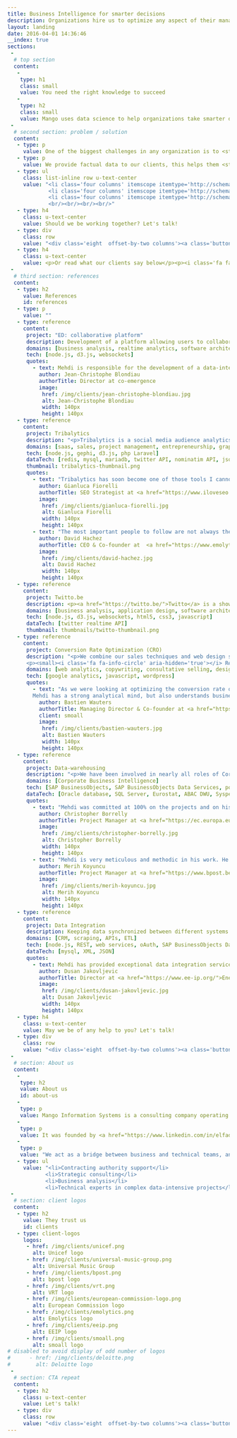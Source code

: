 ```yaml
---
title: Business Intelligence for smarter decisions
description: Organizations hire us to optimize any aspect of their management, using our expertise in Business Intelligence and Data Science.
layout: landing
date: 2016-04-01 14:36:46
__index: true
sections:
 -
  # top section
  content:
   -
    type: h1
    class: small
    value: You need the right knowledge to succeed
   -
    type: h2
    class: small
    value: Mango uses data science to help organizations take smarter decisions.
 -
  # second section: problem / solution
  content:
   - type: p
     value: One of the biggest challenges in any organization is to <strong>get accurate information to take good business decisions</strong>.
   - type: p
     value: We provide factual data to our clients, this helps them <strong>be more efficient, decrease their costs and grow their market share</strong>.
   - type: ul
     class: list-inline row u-text-center
     value: "<li class='four columns' itemscope itemtype='http://schema.org/Product'><i class='fa fa-pie-chart text-primary' aria-hidden='true'></i> <span  itemprop='name'>Data-driven web applications</span></li>
			 <li class='four columns' itemscope itemtype='http://schema.org/Product'><i class='fa fa-flask text-primary' aria-hidden='true'></i> <span  itemprop='name'>Data science</span></li>
			 <li class='four columns' itemscope itemtype='http://schema.org/Product'><i class='fa fa-bar-chart text-primary' aria-hidden='true'></i> <span  itemprop='name'>Corporate Business Intelligence</span></li>
			 <br/><br/><br/><br/>"
   - type: h4
     class: u-text-center
     value: Should we be working together? Let's talk!
   - type: div
     class: row
     value: "<div class='eight  offset-by-two columns'><a class='button button-primary u-full-width' href='/contact/'><i class='fa fa-envelope' aria-hidden='true'></i> Contact us</a><p></p></div>"
   - type: h4
     class: u-text-center
     value: <p>Or read what our clients say below</p><p><i class='fa fa-angle-down' aria-hidden='true'></i></p>
 -
  # third section: references
  content:
   - type: h2
     value: References
     id: references
   - type: p
     value: ""
   - type: reference
     content:
      project: "ED: collaborative platform"
      description: Development of a platform allowing users to collaborate in realtime based on shared content. Analytics is performed live and presented in dashboards and reports.
      domains: [business analysis, realtime analytics, software architecture]
      tech: [node.js, d3.js, websockets]
      quotes:
        - text: Mehdi is responsible for the development of a data-intensive web application.<br>He demonstrates his commitment to the success of this enterprise through flexibility and short response time. He is <strong>totally focused on delivering results</strong>.
          author: Jean-Christophe Blondiau
          authorTitle: Director at co-emergence
          image:
           href: /img/clients/jean-christophe-blondiau.jpg
           alt: Jean-Christophe Blondiau
           width: 140px
           height: 140px
   - type: reference
     content:
      project: Tribalytics
      description: "<p>Tribalytics is a social media audience analytics tool <strong>helping marketers find and reach their target audience</strong> on twitter. Communities of people sharing interest over a topic are identified by analysing the social graphs on twitter (how people are connected between each other), the content shared by these people. Identifying the influencers in each community helps the marketers achieve actual virality in their campaigns.</p> <p><small>Read also: <a href='/blog/business/getting-started-with-twitter/'>Getting started with Twitter - Using social media for sales conversions</a> in our blog.</small></p>"
      domains: [saas, sales, project management, entrepreneurship, graph analysis, natural language processing]
      tech: [node.js, gephi, d3.js, php Laravel]
      dataTech: [redis, mysql, mariadb, twitter API, nominatim API, json]
      thumbnail: tribalytics-thumbnail.png
      quotes:
        - text: "Tribalytics has soon become one of those tools I cannot stop using."
          author: Gianluca Fiorelli
          authorTitle: SEO Strategist at <a href="https://www.iloveseo.net/">I Love SEO</a>
          image:
           href: /img/clients/gianluca-fiorelli.jpg
           alt: Gianluca Fiorelli
           width: 140px
           height: 140px
        - text: "The most important people to follow are not always the ones you would think at first. Tribalytics help you to identify and connect with the true opinion leaders in your market."
          author: David Hachez
          authorTitle: CEO & Co-founder at  <a href="https://www.emolytics.com/">Emolytics</a>
          image:
           href: /img/clients/david-hachez.jpg
           alt: David Hachez
           width: 140px
           height: 140px
   - type: reference
     content:
      project: Twitto.be
      description: <p><a href="https://twitto.be/">Twitto</a> is a showcase of our know-how in realtime analytics web applications. It is a dashboard extracting the trends from all the tweets geolocated in Belgium.</p><p>Fully open source, you may adapt it to monitor another part of the world you want, or to follow a specific topic.</p><p><small><i class="fa fa-info-circle" aria-hidden="true"></i> Have a look at more creations in our <a href="/tools/">open source tools</a> page.</small></p>
      domains: [business analysis, application design, software architecture, web]
      tech: [node.js, d3.js, websockets, html5, css3, javascript]
      dataTech: [twitter realtime API]
      thumbnail: thumbnails/twitto-thumbnail.png
   - type: reference
     content:
      project: Conversion Rate Optimization (CRO)
      description: "<p>We combine our sales techniques and web design skills to help businesses convert website visitors into paying customers.</p><p>Smoall hired us to enhance their website. Once the redesign done, the <strong>signup rate to their application increased by 328%</strong>.</p>
      <p><small><i class='fa fa-info-circle' aria-hidden='true'></i> Read also: <a href='/blog/convert/a-sublime-landing-page/'>A sublime landing page - How to convince visitors to buy on the web</a> in our blog.</small></p>"
      domains: [web analytics, copywriting, consultative selling, design]
      tech: [google analytics, javascript, wordpress]
      quotes:
        - text: "As we were looking at optimizing the conversion rate of our startup smoall.com, Mehdi helped us by setting up a reporting system, measuring the performance of each step of the funnel.<br>
		Mehdi has a strong analytical mind, but also understands business, and dedicates all his efforts to his clients' goals."
          author: Bastien Wauters
          authorTitle: Managing Director & Co-founder at <a href="https://www.smoall.com/">Smoall</a>
          client: smoall
          image:
           href: /img/clients/bastien-wauters.jpg
           alt: Bastien Wauters
           width: 140px
           height: 140px
   - type: reference
     content:
      project: Data-warehousing
      description: "<p>We have been involved in nearly all roles of Corporate Data-Warehousing projects: business analysis, architecture, data modeling, technical analysis, data integration (ETL), conception and development of reports and dashboards...</p><p>These projects tend to often hit roadblocks: technical complexity, politics, lack of vision alignments between the stakeholders... This is why we focus on client-orientation with a rich communication with the clients, and advocate for good knowledge management inside the BI teams. As a result, not only do we <strong>improve the quality of the reporting systems</strong> created, but we also <strong>reduce the costs of our clients' projects</strong>.</p>"
      domains: [Corporate Business Intelligence]
      tech: [SAP BusinessObjects, SAP BusinessObjects Data Services, powerDesigner, Toad, PL/SQL, Confluence, Jira]
      dataTech: [Oracle database, SQL Server, Eurostat, ABAC DWU, Sysper2, SAP BPC, Sybase]
      quotes:
        - text: "Mehdi was committed at 100% on the projects and on his assigned tasks, always trying to reach the milestones in time. He is a reliable person, highly skilled at technically designing a good datawarehouse architecture. He has a high regard for quality."
          author: Christopher Borrelly
          authorTitle: Project Manager at <a href="https://ec.europa.eu/">European Commission</a>
          image:
           href: /img/clients/christopher-borrelly.jpg
           alt: Christopher Borrelly
           width: 140px
           height: 140px
        - text: "Mehdi is very meticulous and methodic in his work. He can easily combine an analyst (business / functional / technical) as well a developer role, and has a deep knowledge of DWH. He's also a very good team player. Really a pleasure to work with him."
          author: Merih Koyuncu
          authorTitle: Project Manager at <a href="https://www.bpost.be/">bpost</a>
          image:
           href: /img/clients/merih-koyuncu.jpg
           alt: Merih Koyuncu
           width: 140px
           height: 140px
   - type: reference
     content:
      project: Data Integration
      description: Keeping data synchronized between different systems is often more challenging than we think. For basic tasks, <a href="https://zapier.com/">Zapier</a> or <a href="https://ifttt.com/">IFTTT</a> may do the job. When something more elaborate is needed, we're here to build a reliable solution.
      domains: [CRM, scraping, APIs, ETL]
      tech: [node.js, REST, web services, oAuth, SAP BusinessObjects Data Services]
      dataTech: [mysql, XML, JSON]
      quotes:
        - text: Mehdi has provided exceptional data integration service to Energy Efficiency in Industrial Services.
          author: Dusan Jakovljevic
          authorTitle: Director at <a href="https://www.ee-ip.org/">Energy Efficiency in Industrial Processes (EEIP)</a>
          image:
           href: /img/clients/dusan-jakovljevic.jpg
           alt: Dusan Jakovljevic
           width: 140px
           height: 140px
   - type: h4
     class: u-text-center
     value: May we be of any help to you? Let's talk!
   - type: div
     class: row
     value: "<div class='eight  offset-by-two columns'><a class='button button-primary u-full-width' href='/contact/'><i class='fa fa-envelope' aria-hidden='true'></i> Contact us</a></div><br><br>"
 -
  # section: About us
  content:
   -
    type: h2
    value: About us
    id: about-us
   -
    type: p
    value: Mango Information Systems is a consulting company operating since 2010 from Brussels, Belgium.
   -
    type: p
    value: It was founded by <a href="https://www.linkedin.com/in/elfadme/" target="_new">Mehdi El Fadil</a>.
   -
    type: p
    value: "We act as a bridge between business and technical teams, and provide the following type of services:"
   - type: ul
     value: "<li>Contracting authority support</li>
			<li>Strategic consulting</li>
			<li>Business analysis</li>
			<li>Technical experts in complex data-intensive projects</li>"
 -
  # section: client logos
  content:
   - type: h2
     value: They trust us
     id: clients
   - type: client-logos
     logos:
      - href: /img/clients/unicef.png
        alt: Unicef logo
      - href: /img/clients/universal-music-group.png
        alt: Universal Music Group
      - href: /img/clients/bpost.png
        alt: bpost logo
      - href: /img/clients/vrt.png
        alt: VRT logo
      - href: /img/clients/european-commission-logo.png
        alt: European Commission logo
      - href: /img/clients/emolytics.png
        alt: Emolytics logo
      - href: /img/clients/eeip.png
        alt: EEIP logo
      - href: /img/clients/smoall.png
        alt: smoall logo
# disabled to avoid display of odd number of logos
#      - href: /img/clients/deloitte.png
#        alt: Deloitte logo
 -
  # section: CTA repeat
  content:
   - type: h2
     class: u-text-center
     value: Let's talk!
   - type: div
     class: row
     value: "<div class='eight  offset-by-two columns'><a class='button button-primary u-full-width' href='/contact/'><i class='fa fa-envelope' aria-hidden='true'></i> Contact us</a></div><br><br>"
---
```

